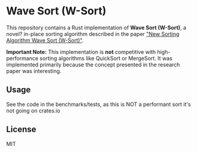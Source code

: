 # Wave Sort (W-Sort)
This repository contains a Rust implementation of **Wave Sort (W-Sort)**, a novel? in-place sorting algorithm described in the paper ["New Sorting Algorithm Wave Sort (W-Sort)"](https://www.alphaxiv.org/abs/2505.13552).

**Important Note:** This implementation is **not** competitive with high-performance sorting algorithms like QuickSort or MergeSort. It was implemented primarily because the concept presented in the research paper was interesting.

## Usage
See the code in the benchmarks/tests, as this is NOT a performant sort it's not going on crates.io

## License
MIT
